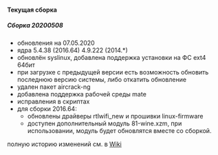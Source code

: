 
#### Текущая сборка
##### Сборка 20200508

* обновления на 07.05.2020
* ядра 5.4.38 (2016.64) 4.9.222 (2014.*)
* обновлён syslinux, добавлена поддержка установки на ФС ext4 64бит
* при загрузке с предыдущей версии есть возможность обновить последнюю версию системы, либо откатить обновление
* удален пакет aircrack-ng
* добавлена поддержка рабочей среды mate
* исправления в скриптах
* для сборки 2016.64:
    * обновлены драйверы rtlwifi_new и прошивки linux-firmware
    * доступен дополнительный модуль 81-wine.xzm, при использовании, модуль будет обновлятся вместе со сборкой.

полную историю изменений см. в [Wiki](https://github.com/magos-linux/magos-linux/wiki/История)
